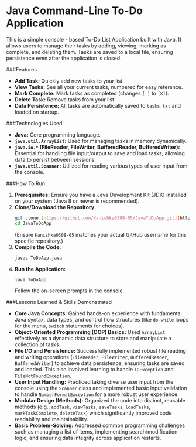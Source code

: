 # Java Command-Line To-Do Application
This is a simple console - based  To-Do List Application built with Java. It allows users to manage their tasks by adding, viewing, marking as complete, and deleting them. Tasks are saved to a local file, ensuring persistence even after the application is closed.

###Features

-   **Add Task:** Quickly add new tasks to your list.
-   **View Tasks:** See all your current tasks, numbered for easy reference.
-   **Mark Complete:** Mark tasks as completed (changes `[ ]` to `[X]`).
-   **Delete Task:** Remove tasks from your list.
-   **Data Persistence:** All tasks are automatically saved to `tasks.txt` and loaded on startup.

###Technologies Used

-   **Java:** Core programming language.
-   **`java.util.ArrayList`:** Used for managing tasks in memory dynamically.
-   **`java.io.*` (FileReader, FileWriter, BufferedReader, BufferedWriter):** Essential for handling file input/output to save and load tasks, allowing data to persist between sessions.
-   **`java.util.Scanner`:** Utilized for reading various types of user input from the console.

###How To Run
1.  **Prerequisites:** Ensure you have a Java Development Kit (JDK) installed on your system (Java 8 or newer is recommended).
2.  **Clone/Download the Repository:**
    ```bash
    git clone [https://github.com/Kanishka0308-05/JavaToDoApp.git](https://github.com/Kanishka0308-05/JavaToDoApp.git)
    cd JavaToDoApp
    ```
    (Ensure `Kanishka0308-05` matches your actual GitHub username for this specific repository.)
3.  **Compile the Code:**
    ```bash
    javac ToDoApp.java
    ```
4.  **Run the Application:**
    ```bash
    java ToDoApp
    ```
    Follow the on-screen prompts in the console.


 ###Lessons Learned & Skills Demonstrated

-   **Core Java Concepts:** Gained hands-on experience with fundamental Java syntax, data types, and control flow structures (like `do-while` loops for the menu, `switch` statements for choices).
-   **Object-Oriented Programming (OOP) Basics:** Used `ArrayList` effectively as a dynamic data structure to store and manipulate a collection of tasks.
-   **File I/O and Persistence:** Successfully implemented robust file reading and writing operations (`FileReader`, `FileWriter`, `BufferedReader`, `BufferedWriter`) to achieve data persistence, ensuring tasks are saved and loaded. This also involved learning to handle `IOException` and `FileNotFoundException`.
-   **User Input Handling:** Practiced taking diverse user input from the console using the `Scanner` class and implemented basic input validation to handle `NumberFormatException` for a more robust user experience.
-   **Modular Design (Methods):** Organized the code into distinct, reusable methods (e.g., `addTask`, `viewTasks`, `saveTasks`, `loadTasks`, `markTaskComplete`, `deleteTask`) which significantly improved code readability and maintainability.
-   **Basic Problem-Solving:** Addressed common programming challenges such as managing a list of items, implementing search/modification logic, and ensuring data integrity across application restarts.
